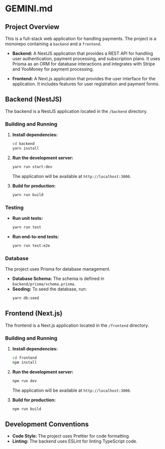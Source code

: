 # GEMINI.md

## Project Overview

This is a full-stack web application for handling payments. The project is a monorepo containing a `backend` and a `frontend`.

- **Backend:** A NestJS application that provides a REST API for handling user authentication, payment processing, and subscription plans. It uses Prisma as an ORM for database interactions and integrates with Stripe and YooMoney for payment processing.

- **Frontend:** A Next.js application that provides the user interface for the application. It includes features for user registration and payment forms.

## Backend (NestJS)

The backend is a NestJS application located in the `/backend` directory.

### Building and Running

1.  **Install dependencies:**
    ```bash
    cd backend
    yarn install
    ```

2.  **Run the development server:**
    ```bash
    yarn run start:dev
    ```
    The application will be available at `http://localhost:3000`.

3.  **Build for production:**
    ```bash
    yarn run build
    ```

### Testing

-   **Run unit tests:**
    ```bash
    yarn run test
    ```

-   **Run end-to-end tests:**
    ```bash
    yarn run test:e2e
    ```

### Database

The project uses Prisma for database management.

-   **Database Schema:** The schema is defined in `backend/prisma/schema.prisma`.
-   **Seeding:** To seed the database, run:
    ```bash
    yarn db:seed
    ```

## Frontend (Next.js)

The frontend is a Next.js application located in the `/frontend` directory.

### Building and Running

1.  **Install dependencies:**
    ```bash
    cd frontend
    npm install
    ```

2.  **Run the development server:**
    ```bash
    npm run dev
    ```
    The application will be available at `http://localhost:3000`.

3.  **Build for production:**
    ```bash
    npm run build
    ```

## Development Conventions

-   **Code Style:** The project uses Prettier for code formatting.
-   **Linting:** The backend uses ESLint for linting TypeScript code.

